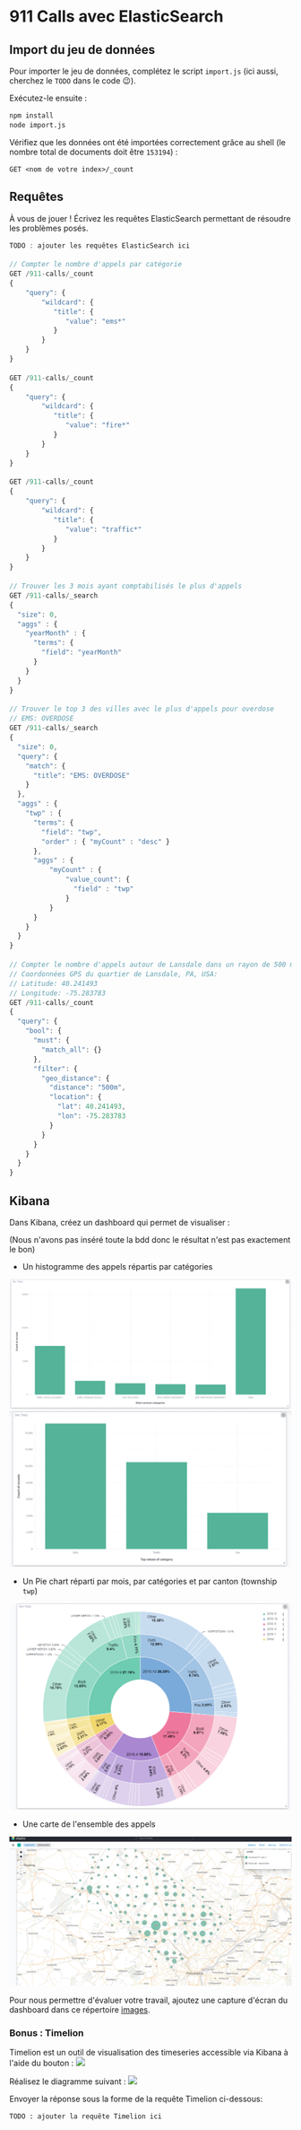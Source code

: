 # 911 Calls avec ElasticSearch

## Import du jeu de données

Pour importer le jeu de données, complétez le script `import.js` (ici aussi, cherchez le `TODO` dans le code :wink:).

Exécutez-le ensuite :

```bash
npm install
node import.js
```

Vérifiez que les données ont été importées correctement grâce au shell (le nombre total de documents doit être `153194`) :

```
GET <nom de votre index>/_count
```

## Requêtes

À vous de jouer ! Écrivez les requêtes ElasticSearch permettant de résoudre les problèmes posés.

```js
TODO : ajouter les requêtes ElasticSearch ici

// Compter le nombre d'appels par catégorie
GET /911-calls/_count
{
    "query": {
        "wildcard": {
           "title": {
              "value": "ems*"
           }
        }
    }
}

GET /911-calls/_count
{
    "query": {
        "wildcard": {
           "title": {
              "value": "fire*"
           }
        }
    }
}

GET /911-calls/_count
{
    "query": {
        "wildcard": {
           "title": {
              "value": "traffic*"
           }
        }
    }
}

// Trouver les 3 mois ayant comptabilisés le plus d'appels
GET /911-calls/_search
{
  "size": 0,
  "aggs" : {
    "yearMonth" : {
      "terms": {
        "field": "yearMonth"
      }
    }
  }
}

// Trouver le top 3 des villes avec le plus d'appels pour overdose
// EMS: OVERDOSE
GET /911-calls/_search
{
  "size": 0,
  "query": {
    "match": {
      "title": "EMS: OVERDOSE"
    }
  },
  "aggs" : {
    "twp" : {
      "terms": {
        "field": "twp",
        "order" : { "myCount" : "desc" }
      },
      "aggs" : {
          "myCount" : {
              "value_count": {
                "field" : "twp"
              }
          }
      }
    }
  }
}

// Compter le nombre d'appels autour de Lansdale dans un rayon de 500 mètres
// Coordonnées GPS du quartier de Lansdale, PA, USA:
// Latitude: 40.241493
// Longitude: -75.283783
GET /911-calls/_count
{
  "query": {
    "bool": {
      "must": {
        "match_all": {}
      },
      "filter": {
        "geo_distance": {
          "distance": "500m",
          "location": {
            "lat": 40.241493,
            "lon": -75.283783
          }
        }
      }
    }
  }
}
```

## Kibana

Dans Kibana, créez un dashboard qui permet de visualiser :

(Nous n'avons pas inséré toute la bdd donc le résultat n'est pas exactement le bon)

- Un histogramme des appels répartis par catégories

![](images/2022-02-15_12-05-58.png)
![](images/2022-02-15_12-06-18.png)

- Un Pie chart réparti par mois, par catégories et par canton (township `twp`)

![](images/2022-02-15_12-06-24.png)

- Une carte de l'ensemble des appels

![](images/2022-02-15_12-06-34.png)

Pour nous permettre d'évaluer votre travail, ajoutez une capture d'écran du dashboard dans ce répertoire [images](images).

### Bonus : Timelion

Timelion est un outil de visualisation des timeseries accessible via Kibana à l'aide du bouton : ![](images/timelion.png)

Réalisez le diagramme suivant :
![](images/timelion-chart.png)

Envoyer la réponse sous la forme de la requête Timelion ci-dessous:

```
TODO : ajouter la requête Timelion ici
```
